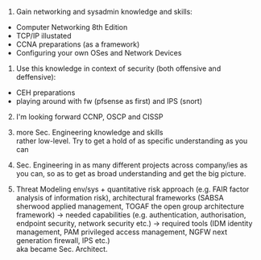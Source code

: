 1. Gain networking and sysadmin knowledge and skills:  
- Computer Networking 8th Edition
- TCP/IP illustated
- CCNA preparations (as a framework)
- Configuring your own OSes and Network Devices

1. Use this knowledge in context of security (both offensive and deffensive):
- CEH preparations
- playing around with fw (pfsense as first) and IPS (snort)


2. I'm looking forward CCNP, OSCP and CISSP
2. more Sec. Engineering knowledge and skills  
   rather low-level. Try to get a hold of as specific understanding as you can


3. Sec. Engineering in as many different projects across company/ies as you can, so as to get as broad understanding and get the big picture.


4. Threat Modeling env/sys + quantitative risk approach (e.g. FAIR factor analysis of information risk), architectural frameworks (SABSA sherwood applied management, TOGAF the open group architecture framework) -> needed capabilities (e.g. authentication, authorisation, endpoint security, network security etc.) -> required tools  (IDM identity management, PAM privileged access management, NGFW next generation firewall, IPS etc.)  
aka became Sec. Architect. 
